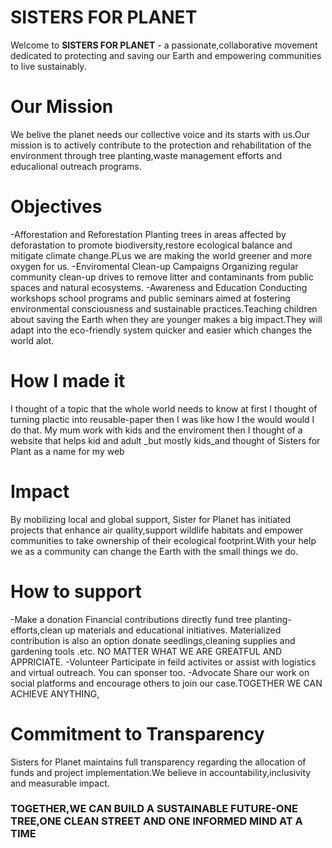 # SISTERS FOR PLANET

Welcome to **SISTERS FOR PLANET** - a passionate,collaborative movement dedicated to protecting and saving our Earth and empowering communities to live sustainably.

# Our Mission 
We belive the planet needs our collective voice and its starts with us.Our mission is to actively contribute to the protection and rehabilitation of the environment through tree planting,waste management efforts and educalional outreach programs.

# Objectives
-Afforestation and Reforestation
      Planting trees in areas affected by deforastation to promote biodiversity,restore ecological balance and mitigate climate change.PLus we are making the world greener and more oxygen for us.
-Enviromental Clean-up Campaigns
      Organizing regular community clean-up drives to remove litter and contaminants from public spaces and natural ecosystems.
-Awareness and Education
      Conducting workshops school programs and public seminars aimed at fostering environmental consciousness and sustainable practices.Teaching children about saving the Earth when they are younger makes a big impact.They will adapt into the eco-friendly system quicker and easier which changes the world alot.

# How I made it
I thought of a topic that the whole world needs to know at first I thought of turning plactic into reusable-paper then I was like how I the would would I do that.
My mum work with kids and the enviroment then I thought of a website that helps kid and adult _but mostly kids_and thought of Sisters for Plant as a name for my web   


# Impact
By mobilizing local and global support, Sister for Planet has initiated projects that enhance air quality,support wildlife habitats and empower communities to take ownership of their ecological footprint.With your help we as a community can change the Earth with the small things we do.

# How to support
-Make a donation
      Financial contributions directly fund tree planting-efforts,clean up materials and educational initiatives.
      Materialized contribution is also an option donate seedlings,cleaning supplies and gardening tools .etc.
      NO MATTER WHAT WE ARE GREATFUL AND APPRICIATE.
-Volunteer
      Participate in feild activites or assist with  logistics and virtual outreach.
      You can sponser too.
-Advocate
      Share our work on social platforms and encourage others to join our case.TOGETHER WE CAN ACHIEVE ANYTHING,

# Commitment to Transparency
Sisters for Planet maintains full transparency regarding the allocation of funds and project implementation.We believe in accountability,inclusivity and measurable impact.

### TOGETHER,WE CAN BUILD A SUSTAINABLE FUTURE-ONE TREE,ONE CLEAN STREET AND ONE INFORMED MIND AT A TIME